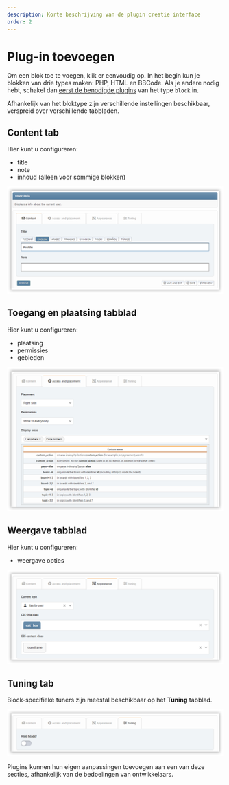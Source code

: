 ```yaml
---
description: Korte beschrijving van de plugin creatie interface
order: 2
---
```


# Plug-in toevoegen

Om een blok toe te voegen, klik er eenvoudig op. In het begin kun je blokken van drie types maken: PHP, HTML en BBCode. Als je andere nodig hebt, schakel dan [eerst de benodigde plugins](../plugins/manage) van het type `block` in.

Afhankelijk van het bloktype zijn verschillende instellingen beschikbaar, verspreid over verschillende tabbladen.

## Content tab

Hier kunt u configureren:

- title
- note
- inhoud (alleen voor sommige blokken)

![Content tab](content_tab.png)

## Toegang en plaatsing tabblad

Hier kunt u configureren:

- plaatsing
- permissies
- gebieden

![Access tab](access_tab.png)

## Weergave tabblad

Hier kunt u configureren:

- weergave opties

![Appearance tab](appearance_tab.png)

## Tuning tab

Block-specifieke tuners zijn meestal beschikbaar op het **Tuning** tabblad.

![Tuning tab](tuning_tab.png)

Plugins kunnen hun eigen aanpassingen toevoegen aan een van deze secties, afhankelijk van de bedoelingen van ontwikkelaars.
